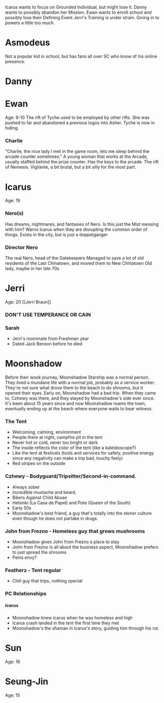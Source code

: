 Icarus wants to focus on Grounded Individual, but might lose it.
Danny wants to possibly abandon her Mission.
Ewan wants to enroll school and possibly lose their Defining Event
Jerri's Training is under strain. Giving in to powers a little too much.
# Asmodeus
Not a popular kid in school, but has fans all over SC who know of his online presence.
# Danny
# Ewan
Age: 9-10
The rift of Tyche used to be employed by other rifts.
She was pushed to far and abandoned a previous logos into Asher.
Tyche is now in hiding.
### Charlie
"Charlie, the nice lady I met in the game room, lets me sleep behind the arcade counter sometimes."
A young woman that works at the Arcade, usually staffed behind the prize counter. Has the keys to the arcade.
The rift of Nemesis.
Vigilante, a bit brutal, but a bit silly for the most part.
# Icarus
Age: 19
### Nero(s)
Has dreams, nightmares, and fantasies of Nero.
Is this just the Mist messing with him?
Warns Icarus when they are disrupting the common order of things.
Exists in the city, but is just a doppelganger
### Director Nero
The real Nero, head of the Gatekeepers
Managed to save a lot of old residents of the Last Chinatown, and moved them to New Chinatown
Old lady, maybe in her late 70s
# Jerri
Age: 20
[[Jerri Braun]]
### DON'T USE TEMPERANCE OR CAIN
### Sarah
- Jerri's roommate from Freshman year
- Dated Jack Benson before he died
# Moonshadow
Before their wook journey, Moonshadow Starship was a normal person. They lived a mundane life with a normal job, probably as a service worker. They're not sure what drove them to the beach to do shrooms, but it opened their eyes. Early on, Moonshadow had a bad trip. When they came to, Czhewy was there, and they stayed by Moonshadow's side ever since. It's been about 15 years since and now Moonshadow roams the town, eventually ending up at the beach where everyone waits to bear witness.
### The Tent
- Welcoming, calming, environment
- People there at night, campfire pit in the tent
- Never hot or cold, never too bright or dark
- The inside reflects the color of the tent (like a kaleidoscope?)
- Like the tent at festivals (tools and services for safety, positive energy since any negativity can make a trip bad, touchy feely)
- Red stripes on the outside
### Czhewy - Bodyguard/Tripsitter/Second-in-command.
- Always sober
- Incredible mustache and beard.
- Bikers Against Child Abuse
- Helsinki (La Casa de Papel) and Pote (Queen of the South)
- Early 50s
- Moonshadow's best friend, a guy that's totally into the stoner culture even though he does not partake in drugs.
### John from Frezno - Homeless guy that grows mushrooms
- Moonshadow gives John from Frezno a place to stay
- John from Frezno is all about the business aspect, Moonshadow prefers to just spread the shrooms
- Penis envy?
### Featherz - Tent regular
- Chill guy that trips, nothing special

### PC Relationships
##### Icarus
- Moonshadow knew icarus when he was homeless and high
- Icarus crash landed in the tent the first time they met
- Moonshadow's the shaman in Icarus's story, guiding him through his rut.
# Sun
Age: 16

# Seung-Jin
Age: 15